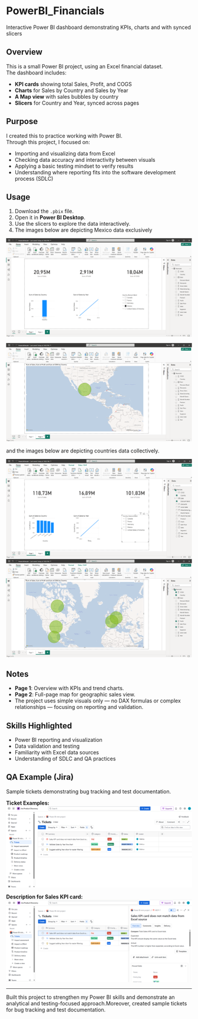 # PowerBI_Financials
Interactive Power BI dashboard demonstrating KPIs, charts and with synced slicers

## Overview
This is a small Power BI project, using an Excel financial dataset.  
The dashboard includes:

- **KPI cards** showing total Sales, Profit, and COGS  
- **Charts** for Sales by Country and Sales by Year  
- **A Map view** with sales bubbles by country  
- **Slicers** for Country and Year, synced across pages  

## Purpose
I created this  to practice working with Power BI.  
Through this project, I focused on:

- Importing and visualizing data from Excel  
- Checking data accuracy and interactivity between visuals  
- Applying a basic testing mindset to verify results  
- Understanding where reporting fits into the software development process (SDLC)

## Usage
1. Download the `.pbix` file.  
2. Open it in **Power BI Desktop**.  
3. Use the slicers to explore the data interactively.
4. The images below are depicting Mexico data exclusively
 
 ![Page 1 Overview Mexico](Images/1.png)
 
 ![Page 2 Map Mexico](Images/2.png)

 and the images below are depicting countries data collectively.

![Page 1 Overview Countries](Images/3.png) 
![Page 2 Map Countries](Images/4.png)

## Notes
- **Page 1**: Overview with KPIs and trend charts.  
- **Page 2**: Full-page map for geographic sales view.  
- The project uses simple visuals only — no DAX formulas or complex relationships — focusing on reporting and validation.

## Skills Highlighted
- Power BI reporting and visualization  
- Data validation and testing  
- Familiarity with Excel data sources  
- Understanding of SDLC and QA practices  

## QA Example (Jira)
Sample tickets demonstrating bug tracking and test documentation.

**Ticket Examples:**  
![Tickets](Jira/Tickets.png)    

**Description for Sales KPI card:**  
![Jira Bug Description](Jira/Description.png)

---

Built this project to strengthen my Power BI skills and demonstrate an analytical and testing-focused approach.Moreover, created sample tickets for bug tracking and test documentation.
